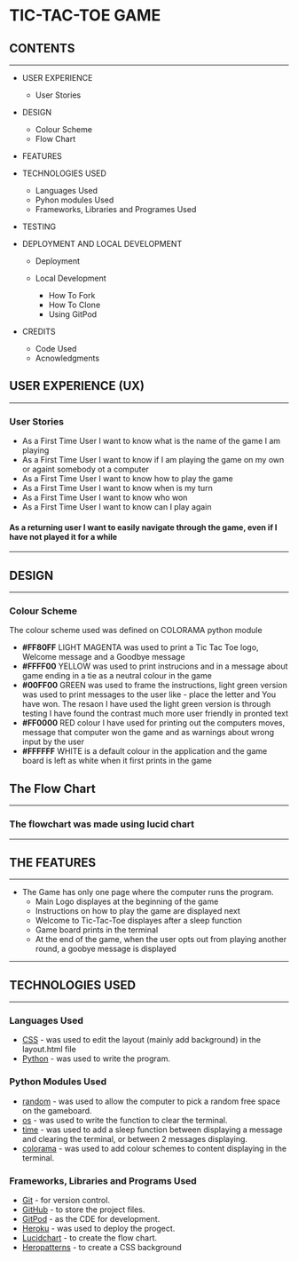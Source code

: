# TIC-TAC-TOE GAME

## CONTENTS

---

* USER EXPERIENCE  

    * User Stories        

* DESIGN  

    * Colour Scheme  
    * Flow Chart  

* FEATURES  

* TECHNOLOGIES USED  

    * Languages Used
    * Pyhon modules Used
    * Frameworks, Libraries and Programes Used  

* TESTING  

* DEPLOYMENT AND LOCAL DEVELOPMENT  

    * Deployment  

    * Local Development  

        * How To Fork
        * How To Clone
        * Using GitPod

* CREDITS  

    * Code Used
    * Acnowledgments    

## USER EXPERIENCE (UX)
 ---

 ### User Stories

 * As a First Time User I want to know what is the name of the game I am playing
 * As a First Time User I want to know if I am playing the game on my own or againt somebody ot a computer
 * As a First Time User I want to know how to play the game
 * As a First Time User I want to know when is my turn
 * As a First Time User I want to know who won
 * As a First Time User I want to know can I play again

 #### As a returning user I want to easily navigate through the game, even if I have not played it for a while 

---
 
 ## DESIGN

 ---

 ### Colour Scheme

 The colour scheme used was defined on COLORAMA python module

* __#FF80FF__ LIGHT MAGENTA was used to print a Tic Tac Toe logo, Welcome message and a Goodbye message
* __#FFFF00__ YELLOW was used to print instrucions and in a message about game ending in a tie as a neutral colour in the game
* __#00FF00__ GREEN was used to frame the instructions, light green version was used to print messages to the user like -
  place the letter and You have won. The resaon I have used the light green version is through testing I have found the contrast much more user friendly in pronted text
* __#FF0000__  RED colour I have used for printing out the computers moves, message that computer won the game and as warnings   about wrong input by the user
* __#FFFFFF__ WHITE is a default colour in the application and the game board is left as white  when it first prints in the game

## The Flow Chart
--- 
### The flowchart was made using lucid chart
 ---
 ## THE FEATURES
--- 
* The Game has only one page where the computer runs the program.
    * Main Logo displayes at the beginning of the game
    * Instructions on how to play the game are displayed next
    * Welcome to Tic-Tac-Toe displayes after a sleep function 
    * Game board prints in the terminal
    * At the end of the game, when the user opts out from playing another round, a goobye message is displayed
---
## TECHNOLOGIES USED
---
### Languages Used

* [CSS](https://developer.mozilla.org/en-US/docs/Web/CSSS) - was used to edit the layout (mainly add background) in the layout.html file
* [Python](https://www.python.org/) - was used to write the program.

### Python Modules Used 

* [random](https://docs.python.org/3/library/random.html) - was used to allow the computer to pick a random free space on the gameboard.
* [os](https://docs.python.org/3/library/os.html) - was used to write the function to clear the terminal.
* [time](https://docs.python.org/3/library/time.html) - was used to add a sleep function between displaying a message and clearing the terminal, or between 2 messages displaying.
* [colorama](https://pypi.org/project/colorama/) - was used to add colour schemes to content displaying in the terminal.

### Frameworks, Libraries and Programs Used 

* [Git](https://git-scm.com/) - for version control. 
* [GitHub](https://github.com/) - to store the project files.
* [GitPod](https://www.gitpod.io/) - as the CDE for development.
* [Heroku](heroku.com) - was used to deploy the progect.
* [Lucidchart](https://www.lucidchart.com/) - to create the flow chart.
* [Heropatterns](https://heropatterns.com/) - to create a CSS background




